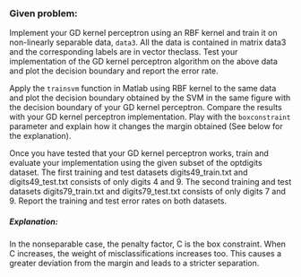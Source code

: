 ### Given problem:

Implement your GD kernel perceptron using an RBF kernel and train it on non-linearly separable data, ```data3```. All the data is contained in matrix data3 and the corresponding labels are in vector theclass. 
Test your implementation of the GD kernel perceptron algorithm on the above data and plot the decision boundary and report the error rate.  
  
Apply the ```trainsvm``` function in Matlab using RBF kernel to the same data and plot the decision boundary obtained by the SVM 
in the same figure with the decision boundary of your GD kernel perceptron. Compare the results with your GD kernel perceptron implementation. 
Play with the ```boxconstraint``` parameter and explain how it changes the margin obtained (See below for the explanation).  
  
Once you have tested that your GD kernel perceptron works, train and evaluate
your implementation using the given subset of the optdigits dataset. The first training and test datasets digits49_train.txt and digits49_test.txt consists of
only digits 4 and 9. The second training and test datasets digits79_train.txt and digits79_test.txt consists of only digits 7 and 9. Report the training
and test error rates on both datasets.  
  
  
##### Explanation:
In the non­separable case, the penalty factor, C is the box constraint. When C increases, the weight of misclassifications increases too. 
This causes a greater deviation from the margin and leads to a stricter separation.
  


